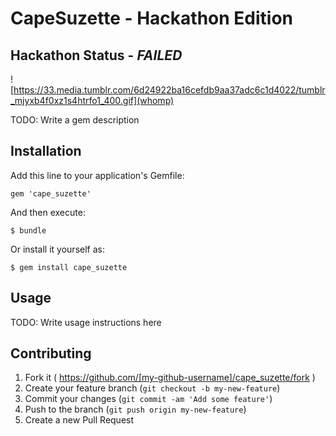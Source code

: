 # CapeSuzette - Hackathon Edition

## Hackathon Status - _FAILED_
![https://33.media.tumblr.com/6d24922ba16cefdb9aa37adc6c1d4022/tumblr_mjyxb4f0xz1s4htrfo1_400.gif](whomp)

TODO: Write a gem description

## Installation

Add this line to your application's Gemfile:

    gem 'cape_suzette'

And then execute:

    $ bundle

Or install it yourself as:

    $ gem install cape_suzette

## Usage

TODO: Write usage instructions here

## Contributing

1. Fork it ( https://github.com/[my-github-username]/cape_suzette/fork )
2. Create your feature branch (`git checkout -b my-new-feature`)
3. Commit your changes (`git commit -am 'Add some feature'`)
4. Push to the branch (`git push origin my-new-feature`)
5. Create a new Pull Request
